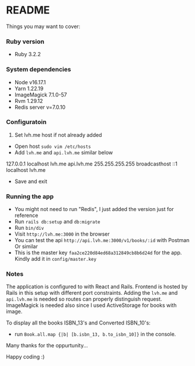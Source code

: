 # README


Things you may want to cover:

### Ruby version

- Ruby 3.2.2

### System dependencies

- Node v16.17.1
- Yarn 1.22.19
- ImageMagick 7.1.0-57
- Rvm 1.29.12
- Redis server v=7.0.10

### Configuratoin

1. Set lvh.me host if not already added

- Open host `sudo vim /etc/hosts`
- Add `lvh.me` and `api.lvh.me` similar below

127.0.0.1       localhost lvh.me api.lvh.me
255.255.255.255 broadcasthost
::1             localhost lvh.me

- Save and exit

### Running the app

- You might not need to run "Redis", I just added the version just for reference
- Run `rails db:setup` and `db:migrate`
- Run `bin/div`
- Visit `http://lvh.me:3000` in the browser
- You can test the api `http://api.lvh.me:3000/v1/books/:id` with Postman Or similar
- This is the master key `faa2ce220d84ed68a312849cb8b6d24d` for the app. Kindly add it in `config/master.key`

### Notes

The application is configured to with React and Rails. Frontend is hosted by Rails
in this setup with different port constraints. Adding the `lvh.me` and `api.lvh.me` is needed
so routes can properly distinguish request. ImageMagick is needed also since I used
ActiveStorage for books with image.

To display all the books ISBN_13's and Converted ISBN_10's:
- run `Book.all.map {|b| [b.isbn_13, b.to_isbn_10]}` in the console.

Many thanks for the oppurtunity...

Happy coding :)
